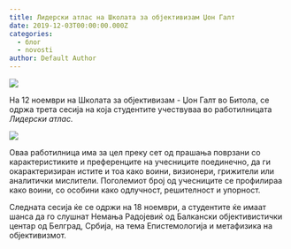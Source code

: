 ```yaml
---
title: Лидерски атлас на Школата за објективизам Џон Галт
date: 2019-12-03T00:00:00.000Z
categories:
  - блог
  - novosti
author: Default Author
---
```


![](http://libertaniabackup.local/wp-content/uploads/2019/12/IMG_9999-1-1024x683.jpg)

На 12 ноември на Школата за објективизам - Џон Галт во Битола, се одржа трета сесија на која студентите учествуваа во работилницата _Лидерски атлас._

![](http://libertaniabackup.local/wp-content/uploads/2019/12/IMG_0001-1024x683.jpg)

Оваа работилница има за цел преку сет од прашања поврзани со карактеристиките и преференците на учесниците поединечно, да ги окарактеризиран истите и тоа како воини, визионери, грижители или аналитички мислители. Поголемиот број од учесниците се профилираа како воини, со особини како одлучност, решителност и упорност.

Следната сесија ќе се одржи на 18 ноември, а студентите ќе имаат шанса да го слушнат Немања Радојевиќ од Балкански објективистички центар од Белград, Србија, на тема Епистемологија и метафизика на објективизмот.
